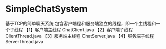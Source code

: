 # SimpleChatSystem
基于TCP的简单聊天系统
包含客户端程和服务端独立的线程，即一个主线程和一个子线程
【1】客户端主线程  ChatClient.java
【2】客户端子线程  ClientThread.java
【3】服务端主线程  ChatServer.java
【4】服务端子线程  ServerThread.java
